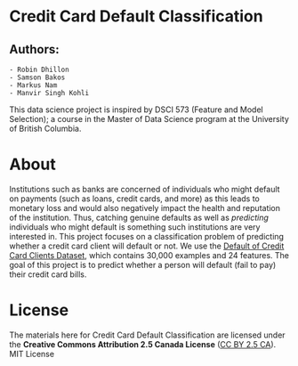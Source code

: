 # Credit Card Default Classification

## Authors:
    - Robin Dhillon
    - Samson Bakos
    - Markus Nam
    - Manvir Singh Kohli

This data science project is inspired by DSCI 573 (Feature and Model Selection); a course in the Master of Data Science program at the University of British Columbia.
    
# About 

Institutions such as banks are concerned of individuals who might default on payments (such as loans, credit cards, and more) as this leads to monetary loss and would also negatively impact the health and reputation of the institution. Thus, catching genuine defaults as well as *predicting* individuals who might default is something such institutions are very interested in. This project focuses on a classification problem of predicting whether a credit card client will default or not. We use the [Default of Credit Card Clients Dataset](https://www.kaggle.com/datasets/uciml/default-of-credit-card-clients-dataset), which contains 30,000 examples and 24 features. The goal of this project is to predict whether a person will default (fail to pay) their credit card bills. 

# License
The materials here for Credit Card Default Classification are licensed under the **Creative Commons Attribution 2.5 Canada License** ([CC BY 2.5 CA](https://creativecommons.org/licenses/by/2.5/ca/)). MIT License
